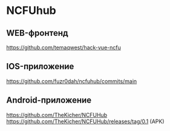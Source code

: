 # NCFUhub
## WEB-фронтенд
https://github.com/temaqwest/hack-vue-ncfu

## IOS-приложение
https://github.com/fuzr0dah/ncfuhub/commits/main

## Android-приложение
https://github.com/TheKicher/NCFUHub
https://github.com/TheKicher/NCFUHub/releases/tag/0.1 (APK)